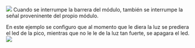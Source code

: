 ![](https://sensorkit.joy-it.net/files/files/sensors/KY-010/KY-010.png)
Cuando se interrumpe la barrera del módulo, también se interrumpe la señal proveninente del propio módulo.

En este ejemplo se configuro que al momento que le diera la luz se prediera el led de la pico, 
mientras que no le le de la luz tan fuerte, se apagara el led.
![](light_off-on.gif)
